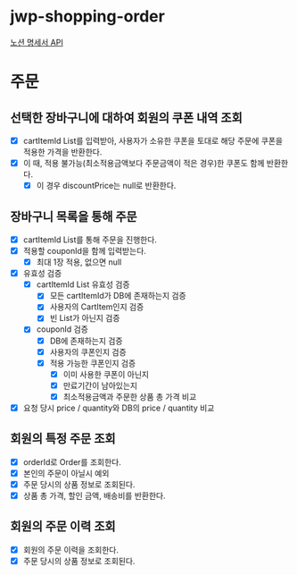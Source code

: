 # jwp-shopping-order

[노션 명세서 API]("https://wooteco-ash.notion.site/ee9a0d03d81e429c9c98f7a573f9e252?v=6023debb4969410eb3102fad120b7d06")

# 주문

## 선택한 장바구니에 대하여 회원의 쿠폰 내역 조회

- [x] cartItemId List를 입력받아, 사용자가 소유한 쿠폰을 토대로 해당 주문에 쿠폰을 적용한 가격을 반환한다.
- [x] 이 때, 적용 불가능(최소적용금액보다 주문금액이 적은 경우)한 쿠폰도 함께 반환한다.
    - [x] 이 경우 discountPrice는 null로 반환한다.

## 장바구니 목록을 통해 주문

- [x] cartItemId List를 통해 주문을 진행한다.
- [x] 적용할 couponId을 함께 입력받는다.
    - [x] 최대 1장 적용, 없으면 null
- [x] 유효성 검증
    - [x] cartItemId List 유효성 검증
        - [x] 모든 cartItemId가 DB에 존재하는지 검증
        - [x] 사용자의 CartItem인지 검증
        - [x] 빈 List가 아닌지 검증
    - [x] couponId 검증
        - [x] DB에 존재하는지 검증
        - [x] 사용자의 쿠폰인지 검증
        - [x] 적용 가능한 쿠폰인지 검증
            - [x] 이미 사용한 쿠폰이 아닌지
            - [x] 만료기간이 남아있는지
            - [x] 최소적용금액과 주문한 상품 총 가격 비교
- [x] 요청 당시 price / quantity와 DB의 price / quantity 비교

## 회원의 특정 주문 조회

- [x] orderId로 Order를 조회한다.
- [x] 본인의 주문이 아닐시 예외
- [x] 주문 당시의 상품 정보로 조회된다.
- [x] 상품 총 가격, 할인 금액, 배송비를 반환한다.

## 회원의 주문 이력 조회

- [x] 회원의 주문 이력을 조회한다.
- [x] 주문 당시의 상품 정보로 조회된다.

